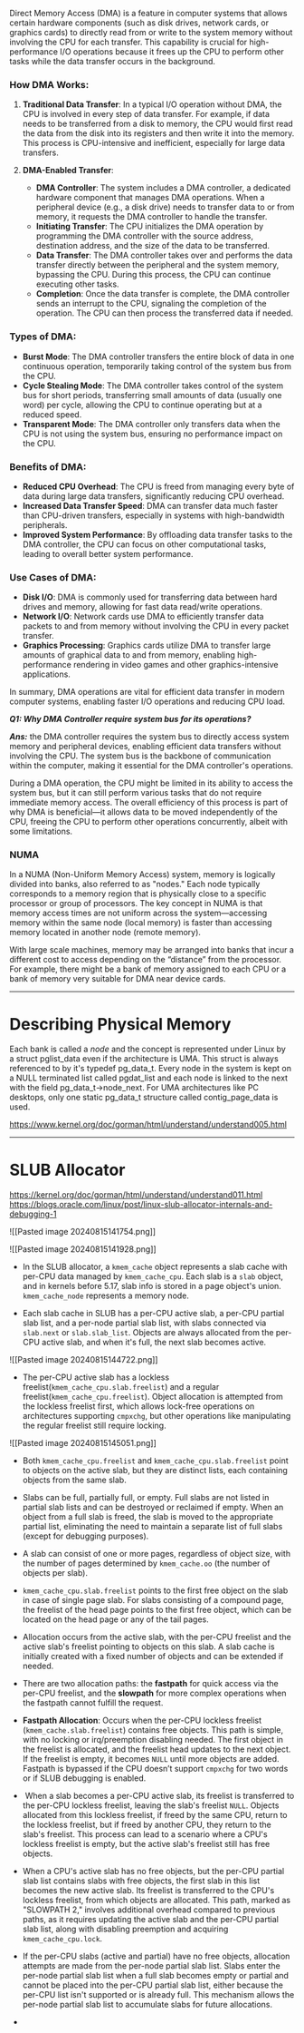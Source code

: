 Direct Memory Access (DMA) is a feature in computer systems that allows certain hardware components (such as disk drives, network cards, or graphics cards) to directly read from or write to the system memory without involving the CPU for each transfer. This capability is crucial for high-performance I/O operations because it frees up the CPU to perform other tasks while the data transfer occurs in the background.

### How DMA Works:
1. **Traditional Data Transfer**: In a typical I/O operation without DMA, the CPU is involved in every step of data transfer. For example, if data needs to be transferred from a disk to memory, the CPU would first read the data from the disk into its registers and then write it into the memory. This process is CPU-intensive and inefficient, especially for large data transfers.

2. **DMA-Enabled Transfer**:
   - **DMA Controller**: The system includes a DMA controller, a dedicated hardware component that manages DMA operations. When a peripheral device (e.g., a disk drive) needs to transfer data to or from memory, it requests the DMA controller to handle the transfer.
   - **Initiating Transfer**: The CPU initializes the DMA operation by programming the DMA controller with the source address, destination address, and the size of the data to be transferred.
   - **Data Transfer**: The DMA controller takes over and performs the data transfer directly between the peripheral and the system memory, bypassing the CPU. During this process, the CPU can continue executing other tasks.
   - **Completion**: Once the data transfer is complete, the DMA controller sends an interrupt to the CPU, signaling the completion of the operation. The CPU can then process the transferred data if needed.

### Types of DMA:
- **Burst Mode**: The DMA controller transfers the entire block of data in one continuous operation, temporarily taking control of the system bus from the CPU.
- **Cycle Stealing Mode**: The DMA controller takes control of the system bus for short periods, transferring small amounts of data (usually one word) per cycle, allowing the CPU to continue operating but at a reduced speed.
- **Transparent Mode**: The DMA controller only transfers data when the CPU is not using the system bus, ensuring no performance impact on the CPU.

### Benefits of DMA:
- **Reduced CPU Overhead**: The CPU is freed from managing every byte of data during large data transfers, significantly reducing CPU overhead.
- **Increased Data Transfer Speed**: DMA can transfer data much faster than CPU-driven transfers, especially in systems with high-bandwidth peripherals.
- **Improved System Performance**: By offloading data transfer tasks to the DMA controller, the CPU can focus on other computational tasks, leading to overall better system performance.

### Use Cases of DMA:
- **Disk I/O**: DMA is commonly used for transferring data between hard drives and memory, allowing for fast data read/write operations.
- **Network I/O**: Network cards use DMA to efficiently transfer data packets to and from memory without involving the CPU in every packet transfer.
- **Graphics Processing**: Graphics cards utilize DMA to transfer large amounts of graphical data to and from memory, enabling high-performance rendering in video games and other graphics-intensive applications.

In summary, DMA operations are vital for efficient data transfer in modern computer systems, enabling faster I/O operations and reducing CPU load.

***Q1: Why DMA Controller require system bus for its operations?***

***Ans:*** the DMA controller requires the system bus to directly access system memory and peripheral devices, enabling efficient data transfers without involving the CPU. The system bus is the backbone of communication within the computer, making it essential for the DMA controller's operations.

During a DMA operation, the CPU might be limited in its ability to access the system bus, but it can still perform various tasks that do not require immediate memory access. The overall efficiency of this process is part of why DMA is beneficial—it allows data to be moved independently of the CPU, freeing the CPU to perform other operations concurrently, albeit with some limitations.


### NUMA
In a NUMA (Non-Uniform Memory Access) system, memory is logically divided into banks, also referred to as "nodes." Each node typically corresponds to a memory region that is physically close to a specific processor or group of processors. The key concept in NUMA is that memory access times are not uniform across the system—accessing memory within the same node (local memory) is faster than accessing memory located in another node (remote memory).

With large scale machines, memory may be arranged into banks that incur a different cost to access depending on the “distance” from the processor. For example, there might be a bank of memory assigned to each CPU or a bank of memory very suitable for DMA near device cards.

---

# Describing Physical Memory
Each bank is called a _node_ and the concept is represented under Linux by a struct pglist_data even if the architecture is UMA. This struct is always referenced to by it's typedef pg_data_t. Every node in the system is kept on a NULL terminated list called pgdat_list and each node is linked to the next with the field pg_data_t→node_next. For UMA architectures like PC desktops, only one static pg_data_t structure called contig_page_data is used.


https://www.kernel.org/doc/gorman/html/understand/understand005.html

---

# SLUB Allocator

https://kernel.org/doc/gorman/html/understand/understand011.html
https://blogs.oracle.com/linux/post/linux-slub-allocator-internals-and-debugging-1

![[Pasted image 20240815141754.png]]

![[Pasted image 20240815141928.png]]

- In the SLUB allocator, a `kmem_cache` object represents a slab cache with per-CPU data managed by `kmem_cache_cpu`. Each slab is a `slab` object, and in kernels before 5.17, slab info is stored in a page object's union. `kmem_cache_node` represents a memory node.

- Each slab cache in SLUB has a per-CPU active slab, a per-CPU partial slab list, and a per-node partial slab list, with slabs connected via `slab.next` or `slab.slab_list`. Objects are always allocated from the per-CPU active slab, and when it's full, the next slab becomes active.

![[Pasted image 20240815144722.png]]
- The per-CPU active slab has a lockless freelist(`kmem_cache_cpu.slab.freelist`) and a regular freelist(`kmem_cache_cpu.freelist`). Object allocation is attempted from the lockless freelist first, which allows lock-free operations on architectures supporting `cmpxchg`, but other operations like manipulating the regular freelist still require locking.

![[Pasted image 20240815145051.png]]

- Both `kmem_cache_cpu.freelist` and `kmem_cache_cpu.slab.freelist` point to objects on the active slab, but they are distinct lists, each containing objects from the same slab.

- Slabs can be full, partially full, or empty. Full slabs are not listed in partial slab lists and can be destroyed or reclaimed if empty. When an object from a full slab is freed, the slab is moved to the appropriate partial list, eliminating the need to maintain a separate list of full slabs (except for debugging purposes).

- A slab can consist of one or more pages, regardless of object size, with the number of pages determined by `kmem_cache.oo` (the number of objects per slab).

- `kmem_cache_cpu.slab.freelist` points to the first free object on the slab in case of single page slab. For slabs consisting of a compound page, the freelist of the head page points to the first free object, which can be located on the head page or any of the tail pages.

- Allocation occurs from the active slab, with the per-CPU freelist and the active slab's freelist pointing to objects on this slab. A slab cache is initially created with a fixed number of objects and can be extended if needed.

- There are two allocation paths: the **fastpath** for quick access via the per-CPU freelist, and the **slowpath** for more complex operations when the fastpath cannot fulfill the request.
- **Fastpath Allocation**: Occurs when the per-CPU lockless freelist (`kmem_cache.slab.freelist`) contains free objects. This path is simple, with no locking or irq/preemption disabling needed. The first object in the freelist is allocated, and the freelist head updates to the next object. If the freelist is empty, it becomes `NULL` until more objects are added. Fastpath is bypassed if the CPU doesn’t support `cmpxchg` for two words or if SLUB debugging is enabled.

-  When a slab becomes a per-CPU active slab, its freelist is transferred to the per-CPU lockless freelist, leaving the slab's freelist `NULL`. Objects allocated from this lockless freelist, if freed by the same CPU, return to the lockless freelist, but if freed by another CPU, they return to the slab's freelist. This process can lead to a scenario where a CPU's lockless freelist is empty, but the active slab's freelist still has free objects.

- When a CPU's active slab has no free objects, but the per-CPU partial slab list contains slabs with free objects, the first slab in this list becomes the new active slab. Its freelist is transferred to the CPU's lockless freelist, from which objects are allocated. This path, marked as "SLOWPATH 2," involves additional overhead compared to previous paths, as it requires updating the active slab and the per-CPU partial slab list, along with disabling preemption and acquiring `kmem_cache_cpu.lock`.

- If the per-CPU slabs (active and partial) have no free objects, allocation attempts are made from the per-node partial slab list. Slabs enter the per-node partial slab list when a full slab becomes empty or partial and cannot be placed into the per-CPU partial slab list, either because the per-CPU list isn't supported or is already full. This mechanism allows the per-node partial slab list to accumulate slabs for future allocations.
- 